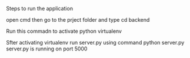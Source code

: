 Steps to run the application

open cmd then go to the prject folder and type cd backend

Run this commadn to activate python virtualenv 

Sfter activating virtualenv run server.py using command
python server.py 
server.py is running on port 5000 
